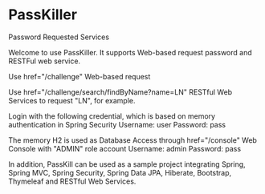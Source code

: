 # PassKiller
Password Requested Services

Welcome to use PassKiller. It supports Web-based request password and RESTFul web service.

Use href="/challenge" Web-based request

Use href="/challenge/search/findByName?name=LN" RESTful Web Services to request "LN", for example.

Login with the following credential, which is based on memory authentication in Spring Security
  Username: user
  Password: pass

The memory H2 is used as Database
Access through href="/console" Web Console with "ADMIN" role account
  Username: admin
  Password: pass
  
In addition, PassKill can be used as a sample project integrating Spring, Spring MVC, Spring Security, Spring Data JPA, Hiberate, Bootstrap, Thymeleaf and RESTful Web Services.

